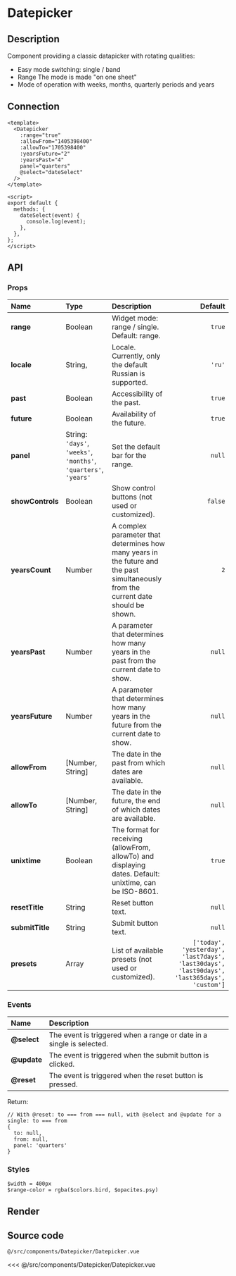 # Datepicker

## Description

Component providing a classic datapicker with rotating qualities:

* Easy mode switching: single / band
* Range The mode is made "on one sheet"
* Mode of operation with weeks, months, quarterly periods and years

## Connection

```vue
<template>
  <Datepicker
    :range="true"
    :allowFrom="1405398400"
    :allowTo="1705398400"
    :yearsFuture="2"
    :yearsPast="4"
    panel="quarters"
    @select="dateSelect"
  />
</template>

<script>
export default {
  methods: {
    dateSelect(event) {
      console.log(event);
    },
  },
};
</script>
```

## API

### Props
| **Name** | **Type** | **Description** | **Default** |
| :------- | :------- | :-------------- | ----------: |
| **range** | Boolean | Widget mode: range / single. Default: range. | `true` |
| **locale** | String, | Locale. Currently, only the default Russian is supported. | `'ru'` |
| **past** | Boolean | Accessibility of the past. | `true` |
| **future** | Boolean | Availability of the future. | `true` |
| **panel** | String: `'days'`, `'weeks'`, `'months'`, `'quarters'`, `'years'` | Set the default bar for the range. | `null` |
| **showControls** | Boolean | Show control buttons (not used or customized). | `false` |
| **yearsCount** | Number | A complex parameter that determines how many years in the future and the past simultaneously from the current date should be shown. | `2` |
| **yearsPast** | Number | A parameter that determines how many years in the past from the current date to show. | `null` |
| **yearsFuture** | Number | A parameter that determines how many years in the future from the current date to show. | `null` |
| **allowFrom** | [Number, String] | The date in the past from which dates are available. | `null` |
| **allowTo** | [Number, String] | The date in the future, the end of which dates are available. | `null` |
| **unixtime** | Boolean | The format for receiving (allowFrom, allowTo) and displaying dates. Default: unixtime, can be ISO-8601. | `true` |
| **resetTitle** | String | Reset button text. | `null` |
| **submitTitle** | String | Submit button text. | `null` |
| **presets** | Array | List of available presets (not used or customized). | `['today', 'yesterday', 'last7days', 'last30days', 'last90days', 'last365days', 'custom']` |

### Events
| **Name** | **Description** |
| :------- | :-------------- |
| **@select** | The event is triggered when a range or date in a single is selected. |
| **@update** | The event is triggered when the submit button is clicked. |
| **@reset** | The event is triggered when the reset button is pressed. |

Return:
```javasript
// With @reset: to === from === null, with @select and @update for a single: to === from
{
  to: null,
  from: null,
  panel: 'quarters'
}
```

### Styles

```stylus
$width = 400px
$range-color = rgba($colors.bird, $opacites.psy)
```

## Render

<div class="test-block">
  <Datepicker
    :range="true"
    :allowFrom="1405398400"
    :allowTo="1705398400"
    :yearsFuture="2"
    :yearsPast="4"
    panel="quarters"
  />
</div>

## Source code

<code class="nowrap">@/src/components/Datepicker/Datepicker.vue</code>

<<< @/src/components/Datepicker/Datepicker.vue
